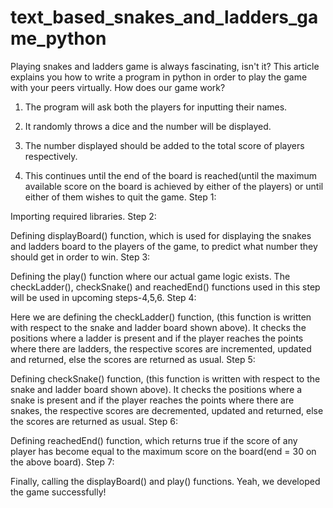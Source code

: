 # text_based_snakes_and_ladders_game_python
Playing snakes and ladders game is always fascinating, isn't it? This article explains you how to write a program in python in order to play the game with your peers virtually.
How does our game work?

1) The program will ask both the players for inputting their names.

2) It randomly throws a dice and the number will be displayed. 

3) The number displayed should be added to the total score of players respectively.

4) This continues until the end of the board is reached(until the maximum available score on the board is achieved by either of the players) or until either of them wishes to quit the game.
Step 1:  

Importing required libraries.
Step 2: 

Defining displayBoard() function, which is used for displaying the snakes and ladders board to the players of the game, to predict what number they should get in order to win.
Step 3:

Defining the play() function where our actual game logic exists. The checkLadder(), checkSnake() and reachedEnd() functions used in this step will be used in upcoming steps-4,5,6.
Step 4: 

Here we are defining the checkLadder() function, (this function is written with respect to the snake and ladder board shown above). It checks the positions where a ladder is present and if the player reaches the points where there are ladders, the respective scores are incremented, updated and returned, else the scores are returned as usual.
Step 5:

Defining checkSnake() function, (this function is written with respect to the snake and ladder board shown above). It checks the positions where a snake is present and if the player reaches the points where there are snakes, the respective scores are decremented, updated and returned, else the scores are returned as usual.
Step 6: 

Defining reachedEnd() function, which returns true if the score of any player has become equal to the maximum score on the board(end = 30 on the above board). 
Step 7:

Finally, calling the displayBoard() and play() functions.
Yeah, we developed the game successfully! 

